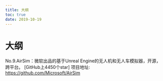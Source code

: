```yaml
---
title: 大纲
toc: true
date: 2019-10-19
---
```

# 大纲


No.9.AirSim：微软出品的基于Unreal Engine的无人机和无人车模拟器，开源，跨平台。
[GitHub上4450个star]
项目地址:
https://github.com/Microsoft/AirSim
